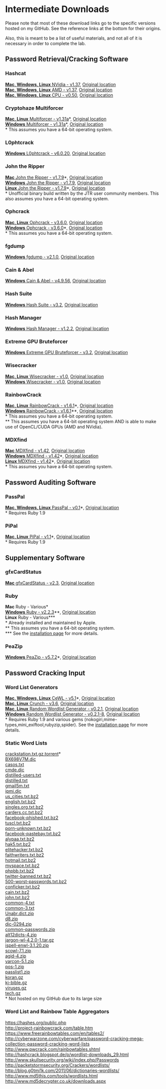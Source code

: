 # Intermediate Downloads
Please note that most of these download links go to the specific versions hosted on my GitHub.  See the reference links at the bottom for their origins.  

Also, this is meant to be a list of useful materials, and not all of it is necessary in order to complete the lab.

## Password Retrieval/Cracking Software  
### Hashcat  
[__Mac, Windows, Linux__ NVidia - v1.37](https://github.com/JonZeolla/Presentation_Materials/tree/Password-Cracking_2015-09-24/.Storage/cudaHashcat-1.37.7z), [Original location][1]  
[__Mac, Windows, Linux__ AMD - v1.37](https://github.com/JonZeolla/Presentation_Materials/tree/Password-Cracking_2015-09-24/.Storage/oclHashcat-1.37.7z), [Original location][2]  
[__Mac, Windows, Linux__ CPU - v0.50](https://github.com/JonZeolla/Presentation_Materials/tree/Password-Cracking_2015-09-24/.Storage/hashcat-0.50.7z), [Original location][3]  

### Cryptohaze Multiforcer  
[__Mac, Linux__ Multiforcer - v1.31a](https://github.com/JonZeolla/Presentation_Materials/tree/Password-Cracking_2015-09-24/.Storage/Cryptohaze-Linux_x64_1_31a.tar.bz2)\*, [Original location][4]  
[__Windows__ Multiforcer - v1.31a](https://github.com/JonZeolla/Presentation_Materials/tree/Password-Cracking_2015-09-24/.Storage/Cryptohaze-Windows_x64_1_31a.zip)\*, [Original location][5]  
\* This assumes you have a 64-bit operating system.  

### L0phtcrack  
[__Windows__ L0phtcrack - v6.0.20](https://github.com/JonZeolla/Presentation_Materials/tree/Password-Cracking_2015-09-24/.Storage/lc6setup_v6.0.20.exe), [Original location][6]  

### John the Ripper  
[__Mac__ John the Ripper - v1.7.9](https://github.com/JonZeolla/Presentation_Materials/tree/Password-Cracking_2015-09-24/.Storage/john-1.7.9-jumbo-7-macosx-Intel-2.zip)\*, [Original location][7]  
[__Windows__ John the Ripper - v1.7.9](https://github.com/JonZeolla/Presentation_Materials/tree/Password-Cracking_2015-09-24/.Storage/john179w2.zip), [Original location][8]  
[__Linux__ John the Ripper - v1.7.9](https://github.com/JonZeolla/Presentation_Materials/tree/Password-Cracking_2015-09-24/.Storage/john-1.7.9-jumbo-7-Linux-x86-64.tar.gz)\*, [Original location][9]  
\* Unofficial binary build written by the JTR user community members.  This also assumes you have a 64-bit operating system.  

### Ophcrack  
[__Mac, Linux__ Ophcrack - v3.6.0](https://github.com/JonZeolla/Presentation_Materials/tree/Password-Cracking_2015-09-24/.Storage/ophcrack-3.6.0.tar.bz2), [Original location][10]  
[__Windows__ Ophcrack - v3.6.0](https://github.com/JonZeolla/Presentation_Materials/tree/Password-Cracking_2015-09-24/.Storage/ophcrack-win64-installer-3.6.0.exe)\*, [Original location][11]  
\* This assumes you have a 64-bit operating system.  

### fgdump  
[__Windows__ fgdump - v2.1.0](https://github.com/JonZeolla/Presentation_Materials/tree/Password-Cracking_2015-09-24/.Storage/fgdump.exe), [Original location][12]  

### Cain & Abel  
[__Windows__ Cain & Abel - v4.9.56](https://github.com/JonZeolla/Presentation_Materials/tree/Password-Cracking_2015-09-24/.Storage/ca_setup.exe), [Original location][13]  

### Hash Suite  
[__Windows__ Hash Suite - v3.2](https://github.com/JonZeolla/Presentation_Materials/tree/Password-Cracking_2015-09-24/.Storage/Hash_Suite_Free_3_2.zip), [Original location][14]  

### Hash Manager  
[__Windows__ Hash Manager - v1.2.2](https://github.com/JonZeolla/Presentation_Materials/tree/Password-Cracking_2015-09-24/.Storage/HM.zip), [Original location][15]  

### Extreme GPU Bruteforcer  
[__Windows__ Extreme GPU Bruteforcer - v3.2](https://github.com/JonZeolla/Presentation_Materials/tree/Password-Cracking_2015-09-24/.Storage/EGB.zip), [Original location][16]  

### Wisecracker  
[__Mac, Linux__ Wisecracker - v1.0](https://github.com/JonZeolla/Presentation_Materials/tree/Password-Cracking_2015-09-24/.Storage/wisecracker_v1.0.tar.gz), [Original location][17]  
[__Windows__ Wisecracker - v1.0](https://github.com/JonZeolla/Presentation_Materials/tree/Password-Cracking_2015-09-24/.Storage/wisecracker_v1.0.zip), [Original location][18]  

### RainbowCrack  
[__Mac, Linux__ RainbowCrack - v1.6.1](https://github.com/JonZeolla/Presentation_Materials/tree/Password-Cracking_2015-09-24/.Storage/rainbowcrack-1.6.1-linux64.zip)\*, [Original location][19]  
[__Windows__ RainbowCrack - v1.6.1](https://github.com/JonZeolla/Presentation_Materials/tree/Password-Cracking_2015-09-24/.Storage/rainbowcrack-1.6.1-win64.zip)\*\*, [Original location][20]  
\* This assumes you have a 64-bit operating system.  
\*\* This assumes you have a 64-bit operating system AND is able to make use of OpenCL/CUDA GPUs (AMD and NVidia).  

### MDXfind
[__Mac__ MDXfind - v1.42](https://github.com/JonZeolla/Presentation_Materials/tree/Password-Cracking_2015-09-24/.Storage/MDXfind_Mac), [Original location][21]  
[__Windows__ MDXfind - v1.42](https://github.com/JonZeolla/Presentation_Materials/tree/Password-Cracking_2015-09-24/.Storage/MDXfind.exe)\*, [Original location][22]  
[__Linux__ MDXfind - v1.42](https://github.com/JonZeolla/Presentation_Materials/tree/Password-Cracking_2015-09-24/.Storage/MDXfind_Linux)\*, [Original location][23]  
\* This assumes you have a 64-bit operating system.  


## Password Auditing Software  
### PassPal  
[__Mac, Windows, Linux__ PassPal - v0.1](https://github.com/JonZeolla/Presentation_Materials/tree/Password-Cracking_2015-09-24/.Storage/passpal.rb)\*, [Original location][24]  
\* Requires Ruby 1.9  

### PiPal  
[__Mac, Linux__ PiPal - v1.1](https://github.com/JonZeolla/Presentation_Materials/tree/Password-Cracking_2015-09-24/.Storage/pipal_1.1.tar.bz2)\*, [Original location][25]  
\* Requires Ruby 1.9  


## Supplementary Software  
### gfxCardStatus  
[__Mac__ gfxCardStatus - v2.3](https://github.com/JonZeolla/Presentation_Materials/tree/Password-Cracking_2015-09-24/.Storage/gfxCardStatus-2.3.zip), [Original location][26]  

### Ruby  
__Mac__ Ruby - Various\*  
[__Windows__ Ruby - v2.2.3](https://github.com/JonZeolla/Presentation_Materials/tree/Password-Cracking_2015-09-24/.Storage/rubyinstaller-2.2.3-x64.exe)\*\*, [Original location][27]  
__Linux__ Ruby - Various\*\*\*  
\* Already installed and maintained by Apple.  
\*\* This assumes you have a 64-bit operating system.  
\*\*\* See the [installation page](https://www.ruby-lang.org/en/documentation/installation/) for more details.  

### PeaZip
[__Windows__ PeaZip - v5.7.2](https://github.com/JonZeolla/Presentation_Materials/tree/Password-Cracking_2015-09-24/.Storage/peazip-5.7.2.WIN64.exe)\*, [Original location][28]  


## Password Cracking Input  
### Word List Generators  
[__Mac, Windows, Linux__ CeWL - v5.1](https://github.com/JonZeolla/Presentation_Materials/tree/Password-Cracking_2015-09-24/.Storage/cewl_5.1.tar.bz2)\*, [Original location][29]  
[__Mac, Linux__ Crunch - v3.6](https://github.com/JonZeolla/Presentation_Materials/tree/Password-Cracking_2015-09-24/.Storage/crunch-3.6.tgz), [Original location][30]  
[__Mac, Linux__ Random Wordlist Generator - v0.2.1](https://github.com/JonZeolla/Presentation_Materials/tree/Password-Cracking_2015-09-24/.Storage/RandomWordlistGenerator-0.2.1.tar.bz2), [Original location][31]  
[__Windows__ Random Wordlist Generator - v0.2.1-8](https://github.com/JonZeolla/Presentation_Materials/tree/Password-Cracking_2015-09-24/.Storage/RandomWordlistGenerator-0.2.1-8-downloader.exe), [Original location][32]  
\* Requires Ruby 1.9 and various gems (nokogiri,mime-types,mini_exiftool,rubyzip,spider).  See the [installation page](https://digi.ninja/projects/cewl.php#installation) for more details.  

### Static Word Lists
[crackstation.txt.gz.torrent](https://crackstation.net/downloads/crackstation.txt.gz.torrent)\*  
[BX698V7M.dic](https://github.com/JonZeolla/Presentation_Materials/tree/Password-Cracking_2015-09-24/.Storage/Lists/BX698V7M.dic)  
[casos.txt](https://github.com/JonZeolla/Presentation_Materials/tree/Password-Cracking_2015-09-24/.Storage/Lists/casos.txt)  
[cmde.dic](https://github.com/JonZeolla/Presentation_Materials/tree/Password-Cracking_2015-09-24/.Storage/Lists/cmde.dic)  
[distilled-users.txt](https://github.com/JonZeolla/Presentation_Materials/tree/Password-Cracking_2015-09-24/.Storage/Lists/distilled-users.txt)  
[distilled.txt](https://github.com/JonZeolla/Presentation_Materials/tree/Password-Cracking_2015-09-24/.Storage/Lists/distilled.txt)  
[gmail5m.txt](https://github.com/JonZeolla/Presentation_Materials/tree/Password-Cracking_2015-09-24/.Storage/Lists/gmail5m.txt)  
[ipmi.dic](https://github.com/JonZeolla/Presentation_Materials/tree/Password-Cracking_2015-09-24/.Storage/Lists/ipmi.dic)  
[us_cities.txt.bz2](https://github.com/JonZeolla/Presentation_Materials/tree/Password-Cracking_2015-09-24/.Storage/Lists/us_cities.txt.bz2)  
[english.txt.bz2](https://github.com/JonZeolla/Presentation_Materials/tree/Password-Cracking_2015-09-24/.Storage/Lists/english.txt.bz2)  
[singles.org.txt.bz2](https://github.com/JonZeolla/Presentation_Materials/tree/Password-Cracking_2015-09-24/.Storage/Lists/singles.org.txt.bz2)  
[carders.cc.txt.bz2](https://github.com/JonZeolla/Presentation_Materials/tree/Password-Cracking_2015-09-24/.Storage/Lists/carders.cc.txt.bz2)  
[facebook-phished.txt.bz2](https://github.com/JonZeolla/Presentation_Materials/tree/Password-Cracking_2015-09-24/.Storage/Lists/facebook-phished.txt.bz2)  
[tuscl.txt.bz2](https://github.com/JonZeolla/Presentation_Materials/tree/Password-Cracking_2015-09-24/.Storage/Lists/tuscl.txt.bz2)  
[porn-unknown.txt.bz2](https://github.com/JonZeolla/Presentation_Materials/tree/Password-Cracking_2015-09-24/.Storage/Lists/porn-unknown.txt.bz2)  
[facebook-pastebay.txt.bz2](https://github.com/JonZeolla/Presentation_Materials/tree/Password-Cracking_2015-09-24/.Storage/Lists/facebook-pastebay.txt.bz2)  
[alypaa.txt.bz2](https://github.com/JonZeolla/Presentation_Materials/tree/Password-Cracking_2015-09-24/.Storage/Lists/alypaa.txt.bz2)  
[hak5.txt.bz2](https://github.com/JonZeolla/Presentation_Materials/tree/Password-Cracking_2015-09-24/.Storage/Lists/hak5.txt.bz2)  
[elitehacker.txt.bz2](https://github.com/JonZeolla/Presentation_Materials/tree/Password-Cracking_2015-09-24/.Storage/Lists/elitehacker.txt.bz2)  
[faithwriters.txt.bz2](https://github.com/JonZeolla/Presentation_Materials/tree/Password-Cracking_2015-09-24/.Storage/Lists/faithwriters.txt.bz2)  
[hotmail.txt.bz2](https://github.com/JonZeolla/Presentation_Materials/tree/Password-Cracking_2015-09-24/.Storage/Lists/hotmail.txt.bz2)  
[myspace.txt.bz2](https://github.com/JonZeolla/Presentation_Materials/tree/Password-Cracking_2015-09-24/.Storage/Lists/myspace.txt.bz2)  
[phpbb.txt.bz2](https://github.com/JonZeolla/Presentation_Materials/tree/Password-Cracking_2015-09-24/.Storage/Lists/phpbb.txt.bz2)  
[twitter-banned.txt.bz2](https://github.com/JonZeolla/Presentation_Materials/tree/Password-Cracking_2015-09-24/.Storage/Lists/twitter-banned.txt.bz2)  
[500-worst-passwords.txt.bz2](https://github.com/JonZeolla/Presentation_Materials/tree/Password-Cracking_2015-09-24/.Storage/Lists/500-worst-passwords.txt.bz2)  
[conficker.txt.bz2](https://github.com/JonZeolla/Presentation_Materials/tree/Password-Cracking_2015-09-24/.Storage/Lists/nconficker.txt.bz2)  
[cain.txt.bz2](https://github.com/JonZeolla/Presentation_Materials/tree/Password-Cracking_2015-09-24/.Storage/Lists/cain.txt.bz2)  
[john.txt.bz2](https://github.com/JonZeolla/Presentation_Materials/tree/Password-Cracking_2015-09-24/.Storage/Lists/john.txt.bz2)  
[common-4.txt](https://github.com/JonZeolla/Presentation_Materials/tree/Password-Cracking_2015-09-24/.Storage/Lists/common-4.txt)  
[common-3.txt](https://github.com/JonZeolla/Presentation_Materials/tree/Password-Cracking_2015-09-24/.Storage/Lists/common-3.txt)  
[Unabr.dict.zip](https://github.com/JonZeolla/Presentation_Materials/tree/Password-Cracking_2015-09-24/.Storage/Lists/Unabr.dict.zip)  
[d8.zip](https://github.com/JonZeolla/Presentation_Materials/tree/Password-Cracking_2015-09-24/.Storage/Lists/d8.zip)  
[dic-0294.zip](https://github.com/JonZeolla/Presentation_Materials/tree/Password-Cracking_2015-09-24/.Storage/Lists/dic-0294.zip)  
[common-passwords.zip](https://github.com/JonZeolla/Presentation_Materials/tree/Password-Cracking_2015-09-24/.Storage/Lists/common-passwords.zip)  
[alt12dicts-4.zip](https://github.com/JonZeolla/Presentation_Materials/tree/Password-Cracking_2015-09-24/.Storage/Lists/alt12dicts-4.zip)  
[jargon-wl-4.2.0-1.tar.gz](https://github.com/JonZeolla/Presentation_Materials/tree/Password-Cracking_2015-09-24/.Storage/Lists/jargon-wl-4.2.0-1.tar.gz)  
[ispell-enwl-3.1.20.zip](https://github.com/JonZeolla/Presentation_Materials/tree/Password-Cracking_2015-09-24/.Storage/Lists/ispell-enwl-3.1.20.zip)  
[scowl-7.1.zip](https://github.com/JonZeolla/Presentation_Materials/tree/Password-Cracking_2015-09-24/.Storage/Lists/scowl-7.1.zip)  
[agid-4.zip](https://github.com/JonZeolla/Presentation_Materials/tree/Password-Cracking_2015-09-24/.Storage/Lists/agid-4.zip)  
[varcon-5.1.zip](https://github.com/JonZeolla/Presentation_Materials/tree/Password-Cracking_2015-09-24/.Storage/Lists/varcon-5.1.zip)  
[pos-1.zip](https://github.com/JonZeolla/Presentation_Materials/tree/Password-Cracking_2015-09-24/.Storage/Lists/pos-1.zip)  
[passlist1.zip](https://github.com/JonZeolla/Presentation_Materials/tree/Password-Cracking_2015-09-24/.Storage/Lists/passlist1.zip)  
[koran.gz](https://github.com/JonZeolla/Presentation_Materials/tree/Password-Cracking_2015-09-24/.Storage/Lists/koran.gz)  
[kj-bible.gz](https://github.com/JonZeolla/Presentation_Materials/tree/Password-Cracking_2015-09-24/.Storage/Lists/kj-bible.gz)  
[viruses.gz](https://github.com/JonZeolla/Presentation_Materials/tree/Password-Cracking_2015-09-24/.Storage/Lists/viruses.gz)  
[tech.gz](https://github.com/JonZeolla/Presentation_Materials/tree/Password-Cracking_2015-09-24/.Storage/Lists/tech.gz)  
\* Not hosted on my GitHub due to its large size

### Word List and Rainbow Table Aggregators  
https://hashes.org/public.php  
http://project-rainbowcrack.com/table.htm  
https://www.freerainbowtables.com/en/tables2/  
http://cyberwarzone.com/cyberwarfare/password-cracking-mega-collection-password-cracking-word-lists  
http://www.pwcrack.com/rainbowtables.shtml  
http://hashcrack.blogspot.de/p/wordlist-downloads_29.html  
http://www.skullsecurity.org/wiki/index.php/Passwords  
http://packetstormsecurity.org/Crackers/wordlists/  
http://blog.g0tmi1k.com/2011/06/dictionaries-wordlists/  
http://www.md5this.com/tools/wordlists.html  
http://www.md5decrypter.co.uk/downloads.aspx  


[1]: http://hashcat.net/files/oclHashcat-1.37.7z  
[2]: http://hashcat.net/files/cudaHashcat-1.37.7z  
[3]: https://hashcat.net/files/hashcat-0.50.7z  
[4]: http://downloads.sourceforge.net/project/cryptohaze/Cryptohaze-Linux_x64_1_31a.tar.bz2  
[5]: http://downloads.sourceforge.net/project/cryptohaze/Cryptohaze-Windows_x64_1_31a.zip  
[6]: http://www.l0phtcrack.com/lc6setup_v6.0.20.exe  
[7]: http://openwall.info/wiki/_media/john/john-1.7.9-jumbo-7-macosx-Intel-2.zip  
[8]: http://www.openwall.com/john/h/john179w2.zip  
[9]: http://openwall.info/wiki/_media/john/john-1.7.9-jumbo-7-Linux-x86-64.tar.gz  
[10]: http://downloads.sourceforge.net/project/ophcrack/ophcrack/3.6.0/ophcrack-3.6.0.tar.bz2  
[11]: http://downloads.sourceforge.net/project/ophcrack/ophcrack/3.6.0/ophcrack-win64-installer-3.6.0.exe  
[12]: http://www.foofus.net/fizzgig/fgdump/fgdump-2.1.0-exeonly.zip  
[13]: http://www.oxid.it/downloads/ca_setup.exe  
[14]: http://hashsuite.openwall.net/downloads/Hash_Suite_Free_3_2.zip  
[15]: http://www.insidepro.com/download/HM.zip  
[16]: http://www.insidepro.com/download/EGB.zip  
[17]: http://selectiveintellect.com/wisecracker_v1.0.tar.gz  
[18]: http://selectiveintellect.com/wisecracker_v1.0.zip  
[19]: http://project-rainbowcrack.com/rainbowcrack-1.6.1-linux64.zip  
[20]: http://project-rainbowcrack.com/rainbowcrack-1.6.1-win64.zip  
[21]: https://hashes.org/mdxfind.php?get=33  
[22]: https://hashes.org/mdxfind.php?get=35  
[23]: https://hashes.org/mdxfind.php?get=32  
[24]: https://github.com/arex1337/Passpal/blob/0.1/passpal.rb  
[25]: https://digi.ninja/files/pipal_1.1.tar.bz2  
[26]: http://gfx.io/downloads/gfxCardStatus-2.3.zip  
[27]: http://dl.bintray.com/oneclick/rubyinstaller/rubyinstaller-2.2.3-x64.exe  
[28]: http://software-files-a.cnet.com/s/software/14/45/80/58/peazip-5.7.2.WIN64.exe?token=1443051026_3c7cb0bbc9db8552595330f6f0b5aa20&fileName=peazip-5.7.2.WIN64.exe  
[29]: https://digi.ninja/files/cewl_5.1.tar.bz2  
[30]: http://downloads.sourceforge.net/project/crunch-wordlist/crunch-wordlist/crunch-3.6.tgz  
[31]: https://github.com/Faster3ck/RandomWordlistGenerator/tree/v0.2.1  
[32]: http://downloads.sourceforge.net/project/random-wordlist-generator/Random%20Wordlist%20Generator/0.2/RandomWordlistGenerator-0.2.1-8-downloader.exe  

